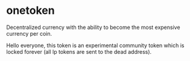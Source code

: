 # onetoken
Decentralized currency with the ability to become the most expensive currency per coin.
 
Hello everyone, this token is an experimental community token which is locked forever (all lp tokens are sent to the dead address).
